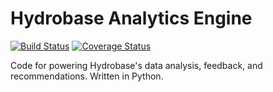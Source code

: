 # Hydrobase Analytics Engine

[![Build Status](https://travis-ci.org/hydrobase/analytics.svg?branch=master)](https://travis-ci.org/hydrobase/analytics.svg?branch=master)
[![Coverage Status](https://coveralls.io/repos/github/hydrobase/analytics/badge.svg?branch=master)](https://coveralls.io/github/hydrobase/analytics?branch=master)

Code for powering Hydrobase's data analysis, feedback, and recommendations.
Written in Python.
